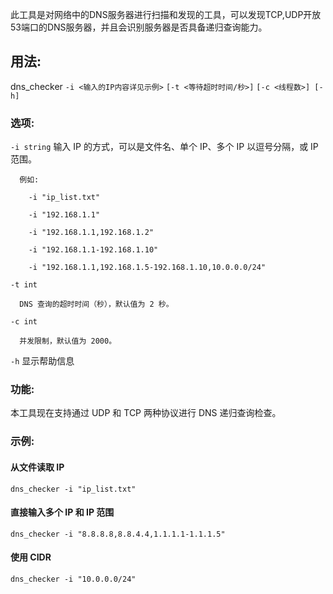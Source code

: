 此工具是对网络中的DNS服务器进行扫描和发现的工具，可以发现TCP,UDP开放53端口的DNS服务器，并且会识别服务器是否具备递归查询能力。

## 用法:
  dns_checker `-i <输入的IP内容详见示例>` `[-t <等待超时时间/秒>]` `[-c <线程数>] [-h]`

### 选项:
  `-i string`
      输入 IP 的方式，可以是文件名、单个 IP、多个 IP 以逗号分隔，或 IP 范围。
      
      例如:
      
        -i "ip_list.txt"
        
        -i "192.168.1.1"
        
        -i "192.168.1.1,192.168.1.2"
        
        -i "192.168.1.1-192.168.1.10"
        
        -i "192.168.1.1,192.168.1.5-192.168.1.10,10.0.0.0/24"
        
  `-t int`
  
      DNS 查询的超时时间（秒），默认值为 2 秒。
      
  `-c int`
  
      并发限制，默认值为 2000。

  `-h`  显示帮助信息

### 功能:

  本工具现在支持通过 UDP 和 TCP 两种协议进行 DNS 递归查询检查。
  
### 示例:

  #### 从文件读取 IP
  
  `dns_checker -i "ip_list.txt"`
  
  #### 直接输入多个 IP 和 IP 范围
  
  `dns_checker -i "8.8.8.8,8.8.4.4,1.1.1.1-1.1.1.5"`
  
  #### 使用 CIDR
  
  `dns_checker -i "10.0.0.0/24"`
